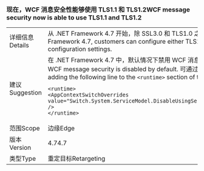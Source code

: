 ### <a name="wcf-message-security-now-is-able-to-use-tls11-and-tls12"></a><span data-ttu-id="ef11c-101">现在，WCF 消息安全性能够使用 TLS1.1 和 TLS1.2</span><span class="sxs-lookup"><span data-stu-id="ef11c-101">WCF message security now is able to use TLS1.1 and TLS1.2</span></span>

|   |   |
|---|---|
|<span data-ttu-id="ef11c-102">详细信息</span><span class="sxs-lookup"><span data-stu-id="ef11c-102">Details</span></span>|<span data-ttu-id="ef11c-103">从 .NET Framework 4.7 开始，除 SSL3.0 和 TLS1.0 之外，客户还可通过应用程序配置设置在 WCF 消息安全性中配置 TLS1.1 或 TLS1.2。</span><span class="sxs-lookup"><span data-stu-id="ef11c-103">Starting in the .NET Framework 4.7, customers can configure either TLS1.1 or TLS1.2 in WCF message security in addition to SSL3.0 and TLS1.0 through application configuration settings.</span></span>|
|<span data-ttu-id="ef11c-104">建议</span><span class="sxs-lookup"><span data-stu-id="ef11c-104">Suggestion</span></span>|<span data-ttu-id="ef11c-105">在 .NET Framework 4.7 中，默认情况下禁用 WCF 消息安全性中对 TLS1.1 和 TLS1.2 的支持。</span><span class="sxs-lookup"><span data-stu-id="ef11c-105">In the .NET Framework 4.7, support for TLS1.1 and TLS1.2 in WCF message security is disabled by default.</span></span> <span data-ttu-id="ef11c-106">可通过将以下行添加到 app.config 或 web.config 文件的 <code>&lt;runtime&gt;</code> 部分来启用支持：</span><span class="sxs-lookup"><span data-stu-id="ef11c-106">You can enable it by adding the following line to the <code>&lt;runtime&gt;</code> section of the app.config or web.config file:</span></span><pre><code class="language-xml">&lt;runtime&gt;&#13;&#10;&lt;AppContextSwitchOverrides value=&quot;Switch.System.ServiceModel.DisableUsingServicePointManagerSecurityProtocols=false;Switch.System.Net.DontEnableSchUseStrongCrypto=false&quot; /&gt;&#13;&#10;&lt;/runtime&gt;&#13;&#10;</code></pre>|
|<span data-ttu-id="ef11c-107">范围</span><span class="sxs-lookup"><span data-stu-id="ef11c-107">Scope</span></span>|<span data-ttu-id="ef11c-108">边缘</span><span class="sxs-lookup"><span data-stu-id="ef11c-108">Edge</span></span>|
|<span data-ttu-id="ef11c-109">版本</span><span class="sxs-lookup"><span data-stu-id="ef11c-109">Version</span></span>|<span data-ttu-id="ef11c-110">4.7</span><span class="sxs-lookup"><span data-stu-id="ef11c-110">4.7</span></span>|
|<span data-ttu-id="ef11c-111">类型</span><span class="sxs-lookup"><span data-stu-id="ef11c-111">Type</span></span>|<span data-ttu-id="ef11c-112">重定目标</span><span class="sxs-lookup"><span data-stu-id="ef11c-112">Retargeting</span></span>|

